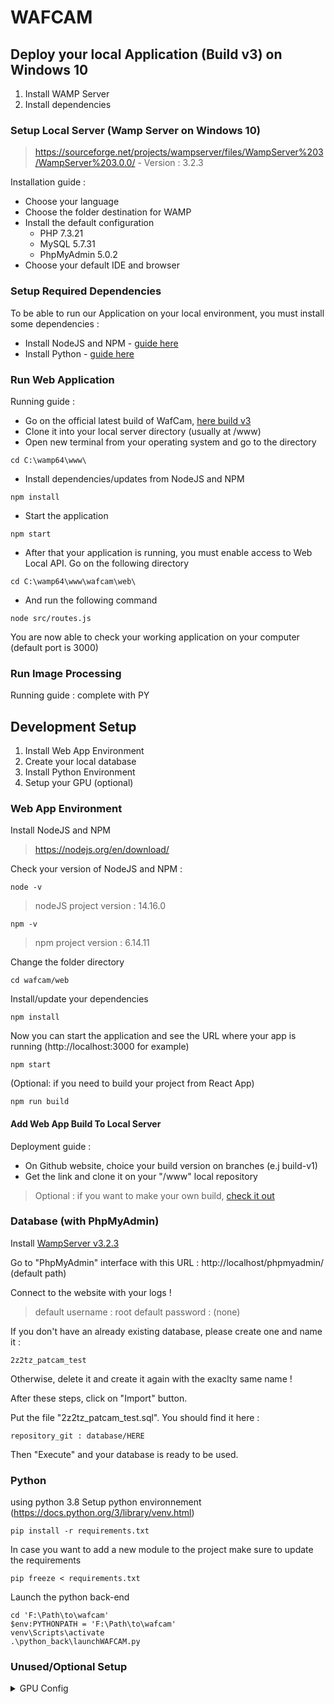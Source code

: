 # WAFCAM

## Deploy your local Application (Build v3) on Windows 10

1. Install WAMP Server
2. Install dependencies

### Setup Local Server (Wamp Server on Windows 10)
> https://sourceforge.net/projects/wampserver/files/WampServer%203/WampServer%203.0.0/ - Version : 3.2.3

Installation guide :
- Choose your language
- Choose the folder destination for WAMP
- Install the default configuration
    - PHP 7.3.21
    - MySQL 5.7.31
    - PhpMyAdmin 5.0.2
- Choose your default IDE and browser

### Setup Required Dependencies
To be able to run our Application on your local environment, you must install some dependencies :

- Install NodeJS and NPM - [guide here](#web-app-environment)
- Install Python  - [guide here](#python)

### Run Web Application
Running guide :
- Go on the official latest build of WafCam, [here build v3](https://github.com/PierreYvesO/wafcam/tree/build-v3)
- Clone it into your local server directory (usually at /www)
- Open new terminal from your operating system and go to the directory
```
cd C:\wamp64\www\
```
- Install dependencies/updates from NodeJS and NPM
```
npm install
```
- Start the application
```
npm start
```
- After that your application is running, you must enable access to Web Local API. Go on the following directory
```
cd C:\wamp64\www\wafcam\web\
```
- And run the following command
```
node src/routes.js
``` 
You are now able to check your working application on your computer (default port is 3000)

### Run Image Processing
Running guide :
complete with PY

## Development Setup

1. Install Web App Environment
2. Create your local database
3. Install Python Environment
4. Setup your GPU (optional)

### Web App Environment
Install NodeJS and NPM 
> https://nodejs.org/en/download/

Check your version of NodeJS and NPM :
```
node -v
```
> nodeJS project version : 14.16.0
```
npm -v
```
> npm project version : 6.14.11

Change the folder directory
```
cd wafcam/web
```

Install/update your dependencies
```
npm install
```

Now you can start the application and see the URL where your app is running (http://localhost:3000 for example)
```
npm start
```

(Optional: if you need to build your project from React App) 
```
npm run build
```

#### Add Web App Build To Local Server
Deployment guide :
- On Github website, choice your build version on branches (e.j build-v1)
- Get the link and clone it on your "/www" local repository

> Optional : if you want to make your own build, [check it out](#web-app-environment)

### Database (with PhpMyAdmin)
Install [WampServer v3.2.3](#setup-local-server-wamp-server-on-windows-10)

Go to "PhpMyAdmin" interface with this URL : http://localhost/phpmyadmin/ (default path)

Connect to the website with your logs !
> default username : root
> default password : (none)

If you don't have an already existing database, please create one and name it :
```
2z2tz_patcam_test 
```

Otherwise, delete it and create it again with the exaclty same name !

After these steps, click on "Import" button.

Put the file "2z2tz_patcam_test.sql". You should find it here :
```
repository_git : database/HERE
```

Then "Execute" and your database is ready to be used.

### Python
using python 3.8
Setup python environnement (https://docs.python.org/3/library/venv.html)
```
pip install -r requirements.txt
```
In case you want to add a new module to the project make sure to update the requirements
```
pip freeze < requirements.txt
```
Launch the python back-end
```
cd 'F:\Path\to\wafcam'
$env:PYTHONPATH = 'F:\Path\to\wafcam'
venv\Scripts\activate
.\python_back\launchWAFCAM.py
```

### Unused/Optional Setup
<details><summary>GPU Config</summary>

(Not used at the moment but it could be possible to use GPU to detect objects)
Tensorflow config : 
- Update Nvidia drivers tested with 460.x versions
- Download CUDA 11.2 [here](https://developer.nvidia.com/cuda-downloads?target_os=Windows&target_arch=x86_64&target_version=10&target_type=exelocal)
- Download cuDNN 8.1.1 [here](https://developer.nvidia.com/rdp/cudnn-download) unzip and add <DIR>/cuda/bin to you path
- test with 
    ```
  python -c "import tensorflow as tf;print(tf.reduce_sum(tf.random.normal([1000, 1000])))"
    ```

</details>
